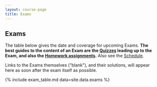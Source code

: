 ```yaml
---
layout: course-page
title: Exams
---
```


## Exams

The table below gives the date and coverage for upcoming Exams.  <b>The best guides to the content of an Exam are the [Quizzes](quizzes.html) leading up to the Exam, and also the [Homework assignments](homework.html).</b>  Also see the [Schedule](assets/general/schedule.pdf).

Links to the Exams themselves ("blank"), and their solutions, will appear here as soon after the exam itself as possible.

{% include exam_table.md  data=site.data.exams %}

<div style="padding-bottom: 40px"></div>
